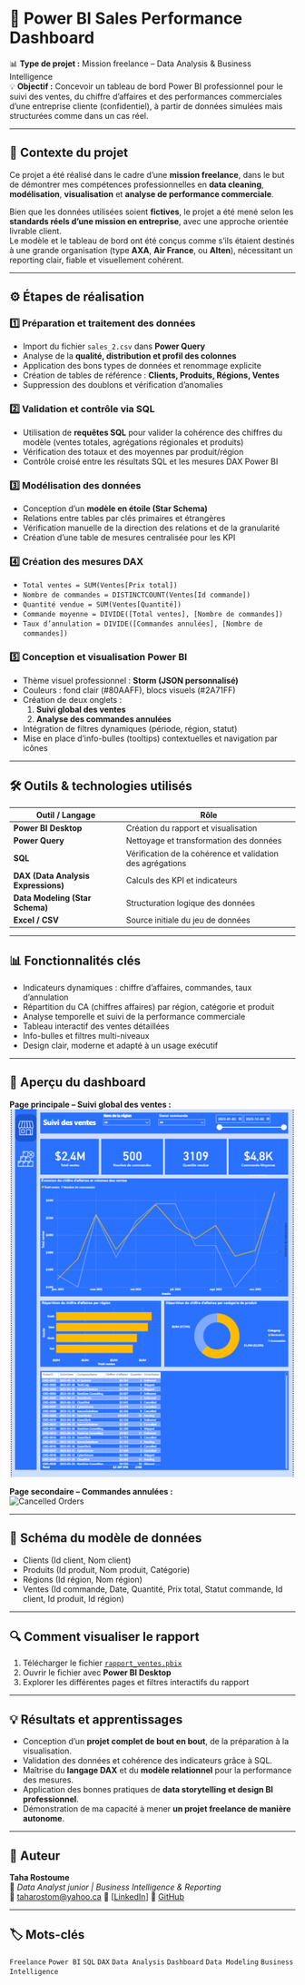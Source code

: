 # 💼 Power BI Sales Performance Dashboard

📊 **Type de projet :** Mission freelance – Data Analysis & Business Intelligence  
💡 **Objectif :** Concevoir un tableau de bord Power BI professionnel pour le suivi des ventes, du chiffre d’affaires et des performances commerciales d’une entreprise cliente (confidentiel), à partir de données simulées mais structurées comme dans un cas réel.

---

## 🧭 Contexte du projet

Ce projet a été réalisé dans le cadre d’une **mission freelance**, dans le but de démontrer mes compétences professionnelles en **data cleaning**, **modélisation**, **visualisation** et **analyse de performance commerciale**.  

Bien que les données utilisées soient **fictives**, le projet a été mené selon les **standards réels d’une mission en entreprise**, avec une approche orientée livrable client.  
Le modèle et le tableau de bord ont été conçus comme s’ils étaient destinés à une grande organisation (type **AXA**, **Air France**, ou **Alten**), nécessitant un reporting clair, fiable et visuellement cohérent.

---

## ⚙️ Étapes de réalisation

### 1️⃣ Préparation et traitement des données
- Import du fichier `sales_2.csv` dans **Power Query**  
- Analyse de la **qualité, distribution et profil des colonnes**  
- Application des bons types de données et renommage explicite  
- Création de tables de référence : **Clients, Produits, Régions, Ventes**  
- Suppression des doublons et vérification d’anomalies

### 2️⃣ Validation et contrôle via SQL
- Utilisation de **requêtes SQL** pour valider la cohérence des chiffres du modèle (ventes totales, agrégations régionales et produits)  
- Vérification des totaux et des moyennes par produit/région  
- Contrôle croisé entre les résultats SQL et les mesures DAX Power BI

### 3️⃣ Modélisation des données
- Conception d’un **modèle en étoile (Star Schema)**  
- Relations entre tables par clés primaires et étrangères  
- Vérification manuelle de la direction des relations et de la granularité  
- Création d’une table de mesures centralisée pour les KPI

### 4️⃣ Création des mesures DAX
- `Total ventes = SUM(Ventes[Prix total])`  
- `Nombre de commandes = DISTINCTCOUNT(Ventes[Id commande])`  
- `Quantité vendue = SUM(Ventes[Quantité])`  
- `Commande moyenne = DIVIDE([Total ventes], [Nombre de commandes])`  
- `Taux d’annulation = DIVIDE([Commandes annulées], [Nombre de commandes])`

### 5️⃣ Conception et visualisation Power BI
- Thème visuel professionnel : **Storm (JSON personnalisé)**  
- Couleurs : fond clair (#80AAFF), blocs visuels (#2A71FF)  
- Création de deux onglets :
  1. **Suivi global des ventes**
  2. **Analyse des commandes annulées**
- Intégration de filtres dynamiques (période, région, statut)
- Mise en place d’info-bulles (tooltips) contextuelles et navigation par icônes


---

## 🛠️ Outils & technologies utilisés

| Outil / Langage | Rôle |
|------------------|------|
| **Power BI Desktop** | Création du rapport et visualisation |
| **Power Query** | Nettoyage et transformation des données |
| **SQL** | Vérification de la cohérence et validation des agrégations |
| **DAX (Data Analysis Expressions)** | Calculs des KPI et indicateurs |
| **Data Modeling (Star Schema)** | Structuration logique des données |
| **Excel / CSV** | Source initiale du jeu de données |

---

## 📊 Fonctionnalités clés

- Indicateurs dynamiques : chiffre d’affaires, commandes, taux d’annulation  
- Répartition du CA (chiffres affaires) par région, catégorie et produit  
- Analyse temporelle et suivi de la performance commerciale  
- Tableau interactif des ventes détaillées  
- Info-bulles et filtres multi-niveaux  
- Design clair, moderne et adapté à un usage exécutif

---

## 📸 Aperçu du dashboard

**Page principale – Suivi global des ventes :**  
![Dashboard Overview](./Images/Page_principal_suivi_ventes.PNG)

**Page secondaire – Commandes annulées :**  
![Cancelled Orders](./Images/Page_secondaire_Commandes_annulées.PNG)

---

## 🧩 Schéma du modèle de données

- Clients (Id client, Nom client)
- Produits (Id produit, Nom produit, Catégorie)
- Régions (Id région, Nom région)
- Ventes (Id commande, Date, Quantité, Prix total, Statut commande, Id client, Id produit, Id région)

---

## 🔍 Comment visualiser le rapport

1. Télécharger le fichier [`rapport_ventes.pbix`](./Rapport/rapport_ventes.pbix)  
2. Ouvrir le fichier avec **Power BI Desktop**  
3. Explorer les différentes pages et filtres interactifs du rapport  

---

## 💡 Résultats et apprentissages

- Conception d’un **projet complet de bout en bout**, de la préparation à la visualisation.  
- Validation des données et cohérence des indicateurs grâce à SQL.  
- Maîtrise du **langage DAX** et du **modèle relationnel** pour la performance des mesures.  
- Application des bonnes pratiques de **data storytelling et design BI professionnel**.  
- Démonstration de ma capacité à mener **un projet freelance de manière autonome**.

---

## 👤 Auteur

**Taha Rostoume**  
📍 *Data Analyst junior | Business Intelligence & Reporting*  
📧 taharostom@yahoo.ca 
🔗 [[LinkedIn](https://www.linkedin.com/in/taha-rostoume/)]
🔗 [GitHub](https://github.com/Rostaa13)

---

## 🏷️ Mots-clés
`Freelance` `Power BI` `SQL` `DAX` `Data Analysis` `Dashboard` `Data Modeling` `Business Intelligence`

